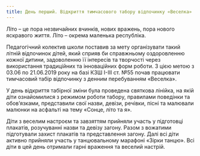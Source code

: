 ```yaml
---
title: День перший. Відкриття тимчасового табору відпочинку «Веселка»
---
```


Літо – це пора незвичайних вчинків, нових вражень, пора нового яскравого життя. Літо – окрема маленька республіка.

Педагогічний колектив школи поставив за мету організувати такий літній відпочинок дітей, який сприяв би справжньому оздоровленню кожної дитини, задоволенню її інтересів та творчості через використання традиційних та інноваційних форм роботи. З цією метою з 03.06 по 21.06.2019 року на базі КЗШ І-ІІІ ст. №55 почав працювати тимчасовий табір відпочинку з денним перебуванням «Веселка».

У день відкриття табірної зміни була проведена святкова лінійка, на якій діти ознайомилися з режимом роботи табору, правилами поведінки та обов’язками, представили свої назви, девізи, речівки, пісні та малювали малюнки на асфальті на тему «Сонце, літо та я».

Діти з веселим настроєм та завзяттям прийняли участь у підготовці плакатів, розучуванні назви та девізу загону. Разом з вожатими підготували захист плакатів та представлення загону. Далі всі діти активно прийняли участь у танцювальному марафоні «Зірки танцю». Всі діти в цей день отримали гарні враження та веселий настрій.

<youtube id="HzYBHR4aqTw" />

<slideshow />
